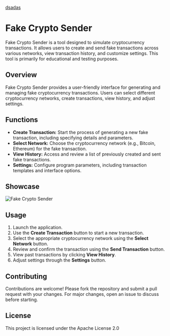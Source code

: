 [dsadas](https://github.com/)
# Fake Crypto Sender

Fake Crypto Sender is a tool designed to simulate cryptocurrency transactions. It allows users to create and send fake transactions across various networks, view transaction history, and customize settings. This tool is primarily for educational and testing purposes.

## Overview

Fake Crypto Sender provides a user-friendly interface for generating and managing fake cryptocurrency transactions. Users can select different cryptocurrency networks, create transactions, view history, and adjust settings.

## Functions

- **Create Transaction:** Start the process of generating a new fake transaction, including specifying details and parameters.
- **Select Network:** Choose the cryptocurrency network (e.g., Bitcoin, Ethereum) for the fake transaction.
- **View History:** Access and review a list of previously created and sent fake transactions.
- **Settings:** Configure program parameters, including transaction templates and interface options.

## Showcase

![Fake Crypto Sender](https://github.com/user-attachments/assets/2b4b4f31-ba7f-45de-8fdf-ff206a969d43)




## Usage

1. Launch the application.
2. Use the **Create Transaction** button to start a new transaction.
3. Select the appropriate cryptocurrency network using the **Select Network** button.
4. Review and confirm the transaction using the **Send Transaction** button.
5. View past transactions by clicking **View History**.
6. Adjust settings through the **Settings** button.


## Contributing

Contributions are welcome! Please fork the repository and submit a pull request with your changes. For major changes, open an issue to discuss before starting.

## License

This project is licensed under the Apache License 2.0 
